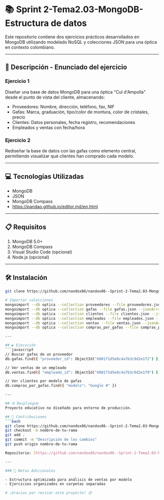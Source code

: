 # 📚 Sprint 2-Tema2.03-MongoDB-Estructura de datos

Este repositorio contiene dos ejercicios prácticos desarrollados en MongoDB utilizando modelado NoSQL y colecciones JSON para una óptica en contexto colombiano.

---

## 📄 Descripción - Enunciado del ejercicio

### Ejercicio 1
Diseñar una base de datos MongoDB para una óptica "Cul d'Ampolla" desde el punto de vista del cliente, almacenando:
- Proveedores: Nombre, dirección, teléfono, fax, NIF
- Gafas: Marca, graduación, tipo/color de montura, color de cristales, precio
- Clientes: Datos personales, fecha registro, recomendaciones
- Empleados y ventas con fecha/hora

### Ejercicio 2
Rediseñar la base de datos con las gafas como elemento central, permitiendo visualizar qué clientes han comprado cada modelo.

---

## 💻 Tecnologías Utilizadas
- MongoDB
- JSON
- MongoDB Compass
- https://pandao.github.io/editor.md/en.html

---

## 📋 Requisitos
1. MongoDB 5.0+
2. MongoDB Compass
3. Visual Studio Code (opcional)
4. Node.js (opcional)

---

## 🛠️ Instalación
```bash
git clone https://github.com/nandox86/nandox86--Sprint-2-Tema2.03-MongoDB-Estructura-de-datos.git

# Importar colecciones
mongoimport --db optica --collection proveedores --file proveedores.json --jsonArray
mongoimport --db optica --collection gafas --file gafas.json --jsonArray
mongoimport --db optica --collection clientes --file clientes.json --jsonArray
mongoimport --db optica --collection empleados --file empleados.json --jsonArray
mongoimport --db optica --collection ventas --file ventas.json --jsonArray
mongoimport --db optica --collection compras_por_gafas --file compras_por_gafas.json --jsonArray

---

## ▶️ Ejecución
```javascript
// Buscar gafas de un proveedor
db.gafas.find({ "proveedor_id": ObjectId("6001f1d5e8c4a7b3c9d2e1f2") })

// Ver ventas de un empleado
db.ventas.find({ "empleado_id": ObjectId("6001f1d5e8c4a7b3c9d2e1f9") })

// Ver clientes por modelo de gafas
db.compras_por_gafas.find({ "modelo": "Google #" })

---

## 🌐 Despliegue
Proyecto educativo no diseñado para entorno de producción.

## 🤝 Contribuciones
```bash
git clone https://github.com/nandox86/nandox86--Sprint-2-Tema2.03-MongoDB-Estructura-de-datos.git
git checkout -b nombre-de-tu-rama
git add .
git commit -m "Descripción de los cambios"
git push origin nombre-de-tu-rama

Repositorio: [https://github.com/nandox86/nandox86--Sprint-2-Tema2.03-MongoDB-Estructura-de-datos.git](https://github.com/nandox86/nandox86--Sprint-2-Tema2.03-MongoDB-Estructura-de-datos.git)

---

### 📝 Notas Adicionales

- Estructura optimizada para análisis de ventas por modelo
- Ejercicios organizados en carpetas separadas

# ¡Gracias por revisar este proyecto! 😊
